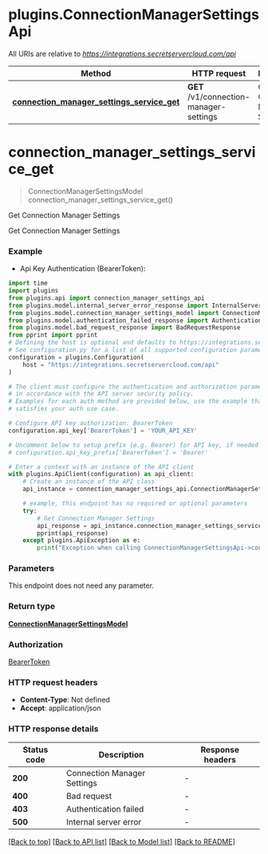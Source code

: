 # plugins.ConnectionManagerSettingsApi

All URIs are relative to *https://integrations.secretservercloud.com/api*

Method | HTTP request | Description
------------- | ------------- | -------------
[**connection_manager_settings_service_get**](ConnectionManagerSettingsApi.md#connection_manager_settings_service_get) | **GET** /v1/connection-manager-settings | Get Connection Manager Settings


# **connection_manager_settings_service_get**
> ConnectionManagerSettingsModel connection_manager_settings_service_get()

Get Connection Manager Settings

Get Connection Manager Settings

### Example

* Api Key Authentication (BearerToken):

```python
import time
import plugins
from plugins.api import connection_manager_settings_api
from plugins.model.internal_server_error_response import InternalServerErrorResponse
from plugins.model.connection_manager_settings_model import ConnectionManagerSettingsModel
from plugins.model.authentication_failed_response import AuthenticationFailedResponse
from plugins.model.bad_request_response import BadRequestResponse
from pprint import pprint
# Defining the host is optional and defaults to https://integrations.secretservercloud.com/api
# See configuration.py for a list of all supported configuration parameters.
configuration = plugins.Configuration(
    host = "https://integrations.secretservercloud.com/api"
)

# The client must configure the authentication and authorization parameters
# in accordance with the API server security policy.
# Examples for each auth method are provided below, use the example that
# satisfies your auth use case.

# Configure API key authorization: BearerToken
configuration.api_key['BearerToken'] = 'YOUR_API_KEY'

# Uncomment below to setup prefix (e.g. Bearer) for API key, if needed
# configuration.api_key_prefix['BearerToken'] = 'Bearer'

# Enter a context with an instance of the API client
with plugins.ApiClient(configuration) as api_client:
    # Create an instance of the API class
    api_instance = connection_manager_settings_api.ConnectionManagerSettingsApi(api_client)

    # example, this endpoint has no required or optional parameters
    try:
        # Get Connection Manager Settings
        api_response = api_instance.connection_manager_settings_service_get()
        pprint(api_response)
    except plugins.ApiException as e:
        print("Exception when calling ConnectionManagerSettingsApi->connection_manager_settings_service_get: %s\n" % e)
```


### Parameters
This endpoint does not need any parameter.

### Return type

[**ConnectionManagerSettingsModel**](ConnectionManagerSettingsModel.md)

### Authorization

[BearerToken](../README.md#BearerToken)

### HTTP request headers

 - **Content-Type**: Not defined
 - **Accept**: application/json


### HTTP response details

| Status code | Description | Response headers |
|-------------|-------------|------------------|
**200** | Connection Manager Settings |  -  |
**400** | Bad request |  -  |
**403** | Authentication failed |  -  |
**500** | Internal server error |  -  |

[[Back to top]](#) [[Back to API list]](../README.md#documentation-for-api-endpoints) [[Back to Model list]](../README.md#documentation-for-models) [[Back to README]](../README.md)

